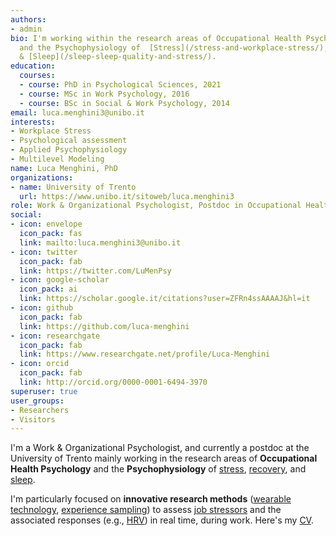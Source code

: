 ```yaml
---
authors:
- admin
bio: I'm working within the research areas of Occupational Health Psychology,
  and the Psychophysiology of  [Stress](/stress-and-workplace-stress/), [Recovery](/recovery-and-recovery-experiences/),
  & [Sleep](/sleep-sleep-quality-and-stress/).
education:
  courses:
  - course: PhD in Psychological Sciences, 2021
  - course: MSc in Work Psychology, 2016
  - course: BSc in Social & Work Psychology, 2014
email: luca.menghini3@unibo.it
interests:
- Workplace Stress
- Psychological assessment
- Applied Psychophysiology
- Multilevel Modeling
name: Luca Menghini, PhD
organizations:
- name: University of Trento
  url: https://www.unibo.it/sitoweb/luca.menghini3
role: Work & Organizational Psychologist, Postdoc in Occupational Health Psychology
social:
- icon: envelope
  icon_pack: fas
  link: mailto:luca.menghini3@unibo.it
- icon: twitter
  icon_pack: fab
  link: https://twitter.com/LuMenPsy
- icon: google-scholar
  icon_pack: ai
  link: https://scholar.google.it/citations?user=ZFRn4ssAAAAJ&hl=it
- icon: github
  icon_pack: fab
  link: https://github.com/luca-menghini
- icon: researchgate
  icon_pack: fab
  link: https://www.researchgate.net/profile/Luca-Menghini
- icon: orcid
  icon_pack: fab
  link: http://orcid.org/0000-0001-6494-3970
superuser: true
user_groups:
- Researchers
- Visitors
---
```


I'm a Work & Organizational Psychologist, and currently a postdoc at the University of Trento mainly working in the research areas of **Occupational Health Psychology** and the **Psychophysiology** of [stress](/stress-and-workplace-stress/), [recovery](/recovery-and-recovery-experiences/), and [sleep](/sleep-quality-and-stress/).

I'm particularly focused on **innovative research methods** ([wearable technology](/wearable-technology-and-e-health/), [experience sampling](/experience-sampling-methods/)) to assess [job stressors](/workplace-stress-and-the-management-of-psychosocial-hazards-at-work/) and the associated responses (e.g., [HRV](/heart-rate-variability-as-an-index-of-stress-and-self-regulation/)) in real time, during work. Here's my [CV](files/cv.pdf).
